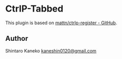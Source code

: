 CtrlP-Tabbed
============

This plugin is based on [mattn/ctrlp-register - GitHub](https://github.com/mattn/ctrlp-register).

Author
------

Shintaro Kaneko <kaneshin0120@gmail.com>


